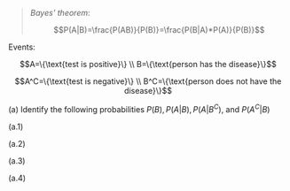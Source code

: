 
> _Bayes' theorem_:
> 
> ```math
> P(A|B)=\frac{P(AB)}{P(B)}=\frac{P(B|A)*P(A)}{P(B)}
> ```

Events:

```math
A=\{\text{test is positive}\} \\
B=\{\text{person has the disease}\}
```

```math
A^C=\{\text{test is negative}\} \\
B^C=\{\text{person does not have the disease}\}
```

(a) Identify the following probabilities $P(B), P(A|B), P(A|B^C)$, and $P(A^C|B)$

(a.1)

(a.2)

(a.3)

(a.4)

